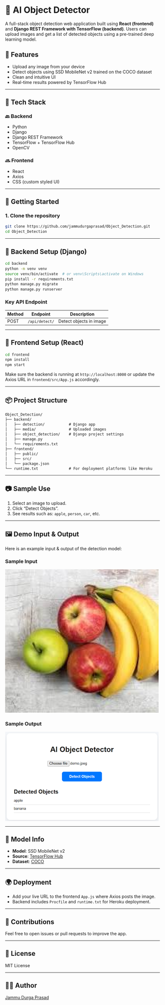 # 🧠 AI Object Detector

A full-stack object detection web application built using **React (frontend)** and **Django REST Framework with TensorFlow (backend)**. Users can upload images and get a list of detected objects using a pre-trained deep learning model.

## 📸 Features

- Upload any image from your device
- Detect objects using SSD MobileNet v2 trained on the COCO dataset
- Clean and intuitive UI
- Real-time results powered by TensorFlow Hub

---

## 🧰 Tech Stack

### 🔙 Backend
- Python  
- Django  
- Django REST Framework  
- TensorFlow + TensorFlow Hub  
- OpenCV  

### 🔜 Frontend
- React  
- Axios  
- CSS (custom styled UI)

---

## 🚀 Getting Started

### 1. Clone the repository
```bash
git clone https://github.com/jammudurgaprasad/Object_Detection.git
cd Object_Detection
```

---

## 🔧 Backend Setup (Django)
```bash
cd backend
python -m venv venv
source venv/bin/activate  # or venv\Scripts\activate on Windows
pip install -r requirements.txt
python manage.py migrate
python manage.py runserver
```

### Key API Endpoint

| Method | Endpoint         | Description             |
|--------|------------------|--------------------------|
| POST   | `/api/detect/`   | Detect objects in image |

---

## 🎨 Frontend Setup (React)
```bash
cd frontend
npm install
npm start
```

Make sure the backend is running at `http://localhost:8000` or update the Axios URL in `frontend/src/App.js` accordingly.

---

## 📦 Project Structure
```
Object_Detection/
├── backend/
│   ├── detection/           # Django app
│   ├── media/               # Uploaded images
│   ├── object_detection/    # Django project settings
│   ├── manage.py
│   └── requirements.txt
├── frontend/
│   ├── public/
│   ├── src/
│   └── package.json
└── runtime.txt              # For deployment platforms like Heroku
```

---

## 📷 Sample Use

1. Select an image to upload.
2. Click “Detect Objects”.
3. See results such as: `apple`, `person`, `car`, etc.

---

## 🖼️ Demo Input & Output

Here is an example input & output of the detection model:

<h3>Sample Input</h3>
<img src="demo.jpeg" alt="Sample Input" width="500"/>

<h3>Sample Output</h3>
<img src="output.png" alt="Sample Output" width="500"/>

---

## 🧠 Model Info

- **Model**: SSD MobileNet v2  
- **Source**: [TensorFlow Hub](https://tfhub.dev/tensorflow/ssd_mobilenet_v2/2)  
- **Dataset**: [COCO](https://cocodataset.org/#home)

---

## 🌍 Deployment

- Add your live URL to the frontend `App.js` where Axios posts the image.
- Backend includes `Procfile` and `runtime.txt` for Heroku deployment.

---

## 🤝 Contributions

Feel free to open issues or pull requests to improve the app.

---

## 📜 License

MIT License

---

## 👨‍💻 Author

[Jammu Durga Prasad](https://github.com/jammudurgaprasad)
